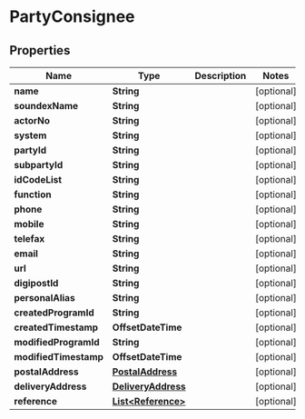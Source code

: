 

# PartyConsignee

## Properties

Name | Type | Description | Notes
------------ | ------------- | ------------- | -------------
**name** | **String** |  |  [optional]
**soundexName** | **String** |  |  [optional]
**actorNo** | **String** |  |  [optional]
**system** | **String** |  |  [optional]
**partyId** | **String** |  |  [optional]
**subpartyId** | **String** |  |  [optional]
**idCodeList** | **String** |  |  [optional]
**function** | **String** |  |  [optional]
**phone** | **String** |  |  [optional]
**mobile** | **String** |  |  [optional]
**telefax** | **String** |  |  [optional]
**email** | **String** |  |  [optional]
**url** | **String** |  |  [optional]
**digipostId** | **String** |  |  [optional]
**personalAlias** | **String** |  |  [optional]
**createdProgramId** | **String** |  |  [optional]
**createdTimestamp** | **OffsetDateTime** |  |  [optional]
**modifiedProgramId** | **String** |  |  [optional]
**modifiedTimestamp** | **OffsetDateTime** |  |  [optional]
**postalAddress** | [**PostalAddress**](PostalAddress.md) |  |  [optional]
**deliveryAddress** | [**DeliveryAddress**](DeliveryAddress.md) |  |  [optional]
**reference** | [**List&lt;Reference&gt;**](Reference.md) |  |  [optional]



